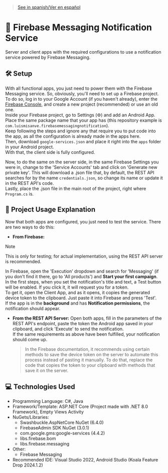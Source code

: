 > [See in spanish/Ver en español](https://github.com/LuisMiSanVe/FirebaseMessagingNotification/tree/spanish)
# 📲 Firebase Messaging Notification Service
Server and client apps with the required configurations to use a notification service powered by Firebase Messaging.

## 🛠️ Setup
With all functional apps, you just need to power them with the Firebase Messaging service. So, obviously, you'll need to set up a Firebase project.  
To do so, log in to your Google Account (if you haven't already), enter the [Firebase Console](https://console.firebase.google.com/), and create a new project (recommended) or use an old one.  
Inside your Firebase project, go to Settings (⚙️) and add an Android App. Place the same package name that your app has (this repository example is `com.luismisanve.firebasemessagingnotification`).  
Keep following the steps and ignore any that require you to put code into the app, as all the configuration is already made in the apps here.  
Then, download `google-services.json` and place it right into the `apps` folder in your Android project.  
With that, the client side is fully configured.  

Now, to do the same on the server side, in the same Firebase Settings you were in, change to the 'Service Accounts' tab and click on 'Generate new private key'. This will download a .json file that, by default, the REST API searches for by the name `credentials.json`, so change its name or update it in the REST API's code.  
Lastly, place the .json file in the main root of the project, right where `Program.cs` is.

## 🚀 Project Usage Explanation
Now that both apps are configured, you just need to test the service. There are two ways to do this:

- **From Firebase:**
> [!NOTE]
> This is only for testing; for actual implementation, using the REST API server is recommended.
  
  In Firebase, open the 'Execution' dropdown and search for 'Messaging' (if you don't find it there, go to 'All products') and **Start your first campaign**.  
  In the first steps, when you set the notification's title and text, a Test button will be enabled. If you click it, it will request you for a token.  
  To get it, open the Client App, and as it opens, it copies the generated device token to the clipboard. Just paste it into Firebase and press 'Test'.  
  If the app is in the **background** and has **Notification permissions**, the notification should appear.

- **From the REST API Server:**
  Open both apps, fill in the parameters of the REST API's endpoint, paste the token the Android app saved in your clipboard, and click 'Execute' to send the notification.  
  If the same requirements as above have been fulfilled, your notification should come up.  
  > In the Firebase documentation, it recommends using certain methods to save the device token on the server to automate this process instead of pasting it manually. To do that, replace the code that copies the token to your clipboard with methods that save it on the server.

## 💻 Technologies Used
- Programming Language: C#, Java
- Framework/Template: ASP.NET Core (Project made with .NET 8.0 Framework), Empty Views Activity
- NuGets/Libraries:
  - Swashbuckle.AspNetCore NuGet (6.4.0)
  - FirebaseAdmin SDK NuGet (3.0.1)
  - com.google.gms:google-services (4.4.2)
  - libs.firebase.bom
  - libs.firebase.messaging
- Other:
  - Firebase Messaging
- Recommended IDE: Visual Studio 2022, Android Studio (Koala Feature Drop 2024.1.2)
